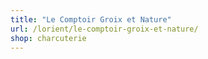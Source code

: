 ```yaml
---
title: "Le Comptoir Groix et Nature"
url: /lorient/le-comptoir-groix-et-nature/
shop: charcuterie
---
```

